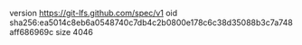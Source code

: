 version https://git-lfs.github.com/spec/v1
oid sha256:ea5014c8eb6a0548740c7db4c2b0800e178c6c38d35088b3c7a748aff686969c
size 4046

